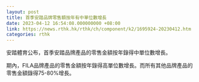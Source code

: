 ```yaml
---
layout: post
title: 首季安踏品牌零售額按年有中單位數增長
date: 2023-04-12 16:54:08.000000000 +08:00
link: https://news.rthk.hk/rthk/ch/component/k2/1695924-20230412.htm
categories: rthk
---
```


安踏體育公布，首季安踏品牌產品的零售金額按年錄得中單位數增長。

期內，FILA品牌產品的零售金額按年錄得高單位數增長。而所有其他品牌產品的零售金額錄得75-80%增長。
